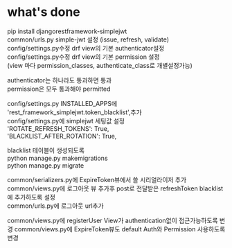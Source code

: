 # what's done  
pip install djangorestframework-simplejwt  
common/urls.py simple-jwt 설정 (issue, refresh, validate)  
config/settings.py수정 drf view의 기본 authenticator설정  
config/settings.py수정 drf view의 기본 permission 설정  
(view 마다 permission_classes, authenticate_class로 개별설정가능)  

authenticator는 하나라도 통과하면 통과  
permission은 모두 통과해야 permitted  

config/settings.py INSTALLED_APPS에 'rest_framework_simplejwt.token_blacklist',추가  
config/settings.py에 simplejwt 세팅값 설정    
'ROTATE_REFRESH_TOKENS': True,  
'BLACKLIST_AFTER_ROTATION': True,  

blacklist 테이블이 생성되도록  
python manage.py makemigrations  
python manage.py migrate

common/serializers.py에 ExpireToken뷰에서 쓸 시리얼라이저 추가
common/views.py에 로그아웃 뷰 추가후 post로 전달받은 refreshToken blacklist에 추가하도록 설정  
common/urls.py에 로그아웃 url추가 

common/views.py에 registerUser View가 authentication없이 접근가능하도록 변경
common/views.py에 ExpireToken뷰도 default Auth와 Permission 사용하도록 변경



